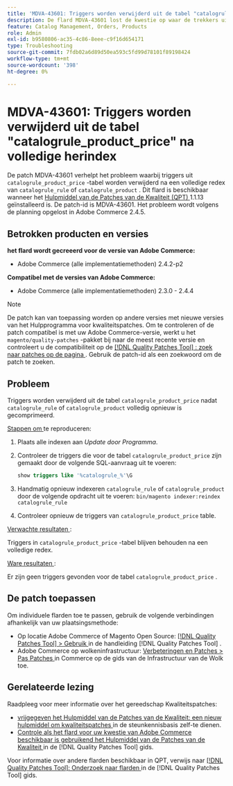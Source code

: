 ```yaml
---
title: 'MDVA-43601: Triggers worden verwijderd uit de tabel "catalogrule_product_price" na volledige herindex'
description: De flard MDVA-43601 lost de kwestie op waar de trekkers uit lijst &grave; catalogrule_product_price &grave; na een volledige herindex van catalogrule_rule of &grave; catalogrule_product &grave; worden verwijderd. Deze patch is beschikbaar wanneer [Quality Patches Tool (QPT)] (https://experienceleague.adobe.com/nl/docs/commerce-operations/tools/quality-patches-tool/quality-patches-tool-to-self-serve-quality-patches) 1.1.13 is geïnstalleerd. De patch-id is MDVA-43601. Het probleem wordt volgens de planning opgelost in Adobe Commerce 2.4.5.
feature: Catalog Management, Orders, Products
role: Admin
exl-id: b9580806-ac35-4c86-8eee-c9f16d654171
type: Troubleshooting
source-git-commit: 7fdb02a6d89d50ea593c5fd99d78101f89198424
workflow-type: tm+mt
source-wordcount: '398'
ht-degree: 0%

---
```


# MDVA-43601: Triggers worden verwijderd uit de tabel &quot;catalogrule_product_price&quot; na volledige herindex

De patch MDVA-43601 verhelpt het probleem waarbij triggers uit `catalogrule_product_price` -tabel worden verwijderd na een volledige redex van `catalogrule_rule` of `catalogrule_product` . Dit flard is beschikbaar wanneer het [ Hulpmiddel van de Patches van de Kwaliteit (QPT) ](https://experienceleague.adobe.com/nl/docs/commerce-operations/tools/quality-patches-tool/quality-patches-tool-to-self-serve-quality-patches) 1.1.13 geïnstalleerd is. De patch-id is MDVA-43601. Het probleem wordt volgens de planning opgelost in Adobe Commerce 2.4.5.

## Betrokken producten en versies

**het flard wordt gecreeerd voor de versie van Adobe Commerce:**

* Adobe Commerce (alle implementatiemethoden) 2.4.2-p2

**Compatibel met de versies van Adobe Commerce:**

* Adobe Commerce (alle implementatiemethoden) 2.3.0 - 2.4.4

>[!NOTE]
>
>De patch kan van toepassing worden op andere versies met nieuwe versies van het Hulpprogramma voor kwaliteitspatches. Om te controleren of de patch compatibel is met uw Adobe Commerce-versie, werkt u het `magento/quality-patches` -pakket bij naar de meest recente versie en controleert u de compatibiliteit op de [[!DNL Quality Patches Tool] : zoek naar patches op de pagina ](https://experienceleague.adobe.com/nl/docs/commerce-operations/tools/quality-patches-tool/quality-patches-tool-to-self-serve-quality-patches) . Gebruik de patch-id als een zoekwoord om de patch te zoeken.

## Probleem

Triggers worden verwijderd uit de tabel `catalogrule_product_price` nadat `catalogrule_rule` of `catalogrule_product` volledig opnieuw is gecomprimeerd.

<u> Stappen om </u> te reproduceren:

1. Plaats alle indexen aan *Update door Programma*.
1. Controleer de triggers die voor de tabel `catalogrule_product_price` zijn gemaakt door de volgende SQL-aanvraag uit te voeren:

   ```sql
   show triggers like '%catalogrule_%'\G
   ```

1. Handmatig opnieuw indexeren `catalogrule_rule` of `catalogrule_product` door de volgende opdracht uit te voeren: `bin/magento indexer:reindex catalogrule_rule`
1. Controleer opnieuw de triggers van `catalogrule_product_price` table.

<u> Verwachte resultaten </u>:

Triggers in `catalogrule_product_price` -tabel blijven behouden na een volledige redex.

<u> Ware resultaten </u>:

Er zijn geen triggers gevonden voor de tabel `catalogrule_product_price` .

## De patch toepassen

Om individuele flarden toe te passen, gebruik de volgende verbindingen afhankelijk van uw plaatsingsmethode:

* Op locatie Adobe Commerce of Magento Open Source: [[!DNL Quality Patches Tool] > Gebruik ](/help/tools/quality-patches-tool/usage.md) in de handleiding [!DNL Quality Patches Tool] .
* Adobe Commerce op wolkeninfrastructuur: [ Verbeteringen en Patches > Pas Patches ](https://experienceleague.adobe.com/docs/commerce-cloud-service/user-guide/develop/upgrade/apply-patches.html?lang=nl-NL) in Commerce op de gids van de Infrastructuur van de Wolk toe.

## Gerelateerde lezing

Raadpleeg voor meer informatie over het gereedschap Kwaliteitspatches:

* [ vrijgegeven het Hulpmiddel van de Patches van de Kwaliteit: een nieuw hulpmiddel om kwaliteitspatches ](https://experienceleague.adobe.com/nl/docs/commerce-operations/tools/quality-patches-tool/quality-patches-tool-to-self-serve-quality-patches) in de steunkennisbasis zelf-te dienen.
* [ Controle als het flard voor uw kwestie van Adobe Commerce beschikbaar is gebruikend het Hulpmiddel van de Patches van de Kwaliteit ](/help/tools/quality-patches-tool/patches-available-in-qpt/check-patch-for-magento-issue-with-magento-quality-patches.md) in de [!DNL Quality Patches Tool] gids.

Voor informatie over andere flarden beschikbaar in QPT, verwijs naar [[!DNL Quality Patches Tool]: Onderzoek naar flarden ](https://experienceleague.adobe.com/tools/commerce-quality-patches/index.html?lang=nl-NL) in de [!DNL Quality Patches Tool] gids.
